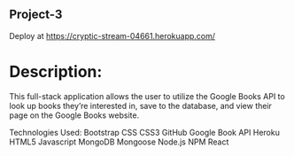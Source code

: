 ## Project-3 
 Deploy at https://cryptic-stream-04661.herokuapp.com/

# Description:
This full-stack application allows the user to utilize the Google Books API to look up books they’re interested in, save to the database, and view their page on the Google Books website.

Technologies Used: 
Bootstrap CSS
CSS3
GitHub
Google Book API
Heroku
HTML5
Javascript
MongoDB
Mongoose
Node.js
NPM
React

